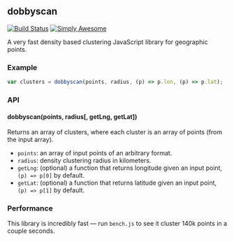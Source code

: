 ## dobbyscan

[![Build Status](https://travis-ci.org/mapbox/dobbyscan.svg?branch=master)](https://travis-ci.org/mapbox/dobbyscan)
[![Simply Awesome](https://img.shields.io/badge/simply-awesome-brightgreen.svg)](https://github.com/mourner/projects)

A very fast density based clustering JavaScript library for geographic points.

### Example

```js
var clusters = dobbyscan(points, radius, (p) => p.lon, (p) => p.lat);
```

### API

#### dobbyscan(points, radius[, getLng, getLat])

Returns an array of clusters, where each cluster is an array of points (from the input array).

- `points`: an array of input points of an arbitrary format.
- `radius`: density clustering radius in kilometers.
- `getLng`: (optional) a function that returns longitude given an input point, `(p) => p[0]` by default.
- `getLat`: (optional) a function that returns latitude given an input point, `(p) => p[1]` by default.

### Performance

This library is incredibly fast — run `bench.js` to see it cluster 140k points in a couple seconds.
